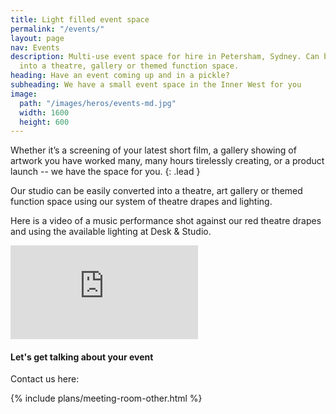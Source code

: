 ```yaml
---
title: Light filled event space
permalink: "/events/"
layout: page
nav: Events
description: Multi-use event space for hire in Petersham, Sydney. Can be easily converted
  into a theatre, gallery or themed function space.
heading: Have an event coming up and in a pickle?
subheading: We have a small event space in the Inner West for you
image:
  path: "/images/heros/events-md.jpg"
  width: 1600
  height: 600
---
```


Whether it’s a screening of your latest short film, a gallery showing of artwork you have worked many, many hours tirelessly creating, or a product launch -- we have the space for you.
{: .lead }

Our studio can be easily converted into a theatre, art gallery or themed function space using our system of theatre drapes and lighting.

Here is a video of a music performance shot against our red theatre drapes and using the available lighting at Desk & Studio.

<div class="embed-responsive embed-responsive-16by9 text-center col-md-8 mx-md-auto">
  <iframe class="embed-responsive-item" src="https://www.youtube.com/embed/IzZpPjaFkSQ" frameborder="0" allow="autoplay; encrypted-media" allowfullscreen></iframe>
</div>

#### Let's get talking about your event

Contact us here:

<div class="card-columns">

  {% include plans/meeting-room-other.html %}

</div>